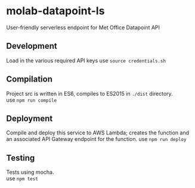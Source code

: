 # molab-datapoint-ls
User-friendly serverless endpoint for Met Office Datapoint API

## Development
Load in the various required API keys
use `source credentials.sh`

## Compilation
Project src is written in ES6, compiles to ES2015 in `./dist` directory.   
use `npm run compile`

## Deployment
Compile and deploy this service to AWS Lambda; creates the function and an associated API Gateway endpoint for the function.
use `npm run deploy`

## Testing
Tests using mocha.  
use `npm test`



